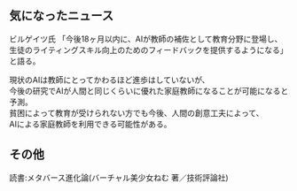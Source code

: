 ## 気になったニュース  
ビルゲイツ氏 「今後18ヶ月以内に、AIが教師の補佐として教育分野に登場し、  
生徒のライティングスキル向上のためのフィードバックを提供するようになる」と語る。  
  
現状のAIは教師にとってかわるほど進歩はしていないが、  
今後の研究でAIが人間と同じくらいに優れた家庭教師になることが可能になると予測。  
貧困によって教育が受けられない方でも今後、人間の創意工夫によって、  
AIによる家庭教師を利用できる可能性がある。

## その他
読書:メタバース進化論(バーチャル美少女ねむ 著／技術評論社)  
